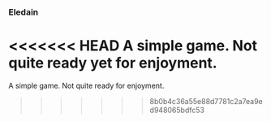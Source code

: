 ### Eledain

<<<<<<< HEAD
A simple game. Not quite ready yet for enjoyment.
=======
A simple game. Not quite ready for enjoyment.
>>>>>>> 8b0b4c36a55e88d7781c2a7ea9ed948065bdfc53
